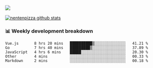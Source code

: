 ### ![](http://img.shields.io/badge/Go-language-blue?style=for-the-badge&logo=appveyor)
[![nentenpizza github stats](https://github-readme-stats.vercel.app/api?username=nentenpizza&count_private=true)](https://github.com/anuraghazra/github-readme-stats)

### 📊 Weekly development breakdown

<!--START_SECTION:waka-->
```text
Vue.js       8 hrs 20 mins   ██████████▒░░░░░░░░░░░░░░   41.21 % 
Go           7 hrs 40 mins   █████████▒░░░░░░░░░░░░░░░   37.89 % 
JavaScript   4 hrs 6 mins    █████░░░░░░░░░░░░░░░░░░░░   20.30 % 
Other        4 mins          ░░░░░░░░░░░░░░░░░░░░░░░░░   00.33 % 
Markdown     2 mins          ░░░░░░░░░░░░░░░░░░░░░░░░░   00.18 % 
```
<!--END_SECTION:waka-->

